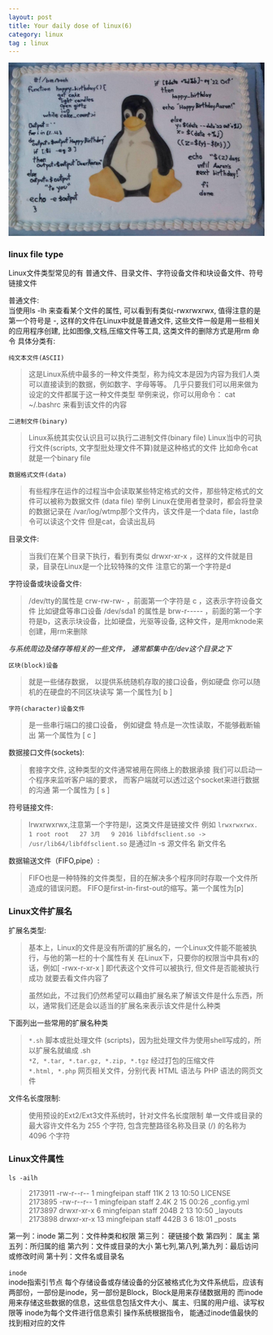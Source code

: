 ```yaml
---
layout: post
title: Your daily dose of linux(6)
category: linux
tag : linux
---
```

<img src="/img/in-post/linux.jpg">

### linux file type  

Linux文件类型常见的有 普通文件、目录文件、字符设备文件和块设备文件、符号链接文件  


普通文件:  
当使用ls -lh 来查看某个文件的属性, 可以看到有类似-rwxrwxrwx, 值得注意的是第一个符号是 -, 这样的文件在Linux中就是普通文件, 这些文件一般是用一些相关的应用程序创建, 比如图像,文档,压缩文件等工具, 这类文件的删除方式是用rm 命令 具体分类有:  

`纯文本文件(ASCII)`  
>这是Linux系统中最多的一种文件类型，称为纯文本是因为内容为我们人类可以直接读到的数据，例如数字、字母等等。 几乎只要我们可以用来做为设定的文件都属于这一种文件类型  举例来说，你可以用命令： cat ~/.bashrc 来看到该文件的内容  

`二进制文件(binary)`  
>Linux系统其实仅认识且可以执行二进制文件(binary file) Linux当中的可执行文件(scripts, 文字型批处理文件不算)就是这种格式的文件 比如命令cat 就是一个binary file  

`数据格式文件(data)`  
>有些程序在运作的过程当中会读取某些特定格式的文件，那些特定格式的文件可以被称为数据文件 (data file) 举例 Linux在使用者登录时，都会将登录的数据记录在 /var/log/wtmp那个文件内，该文件是一个data file，last命令可以读这个文件 但是cat，会读出乱码  

目录文件:  
>当我们在某个目录下执行，看到有类似 drwxr-xr-x ，这样的文件就是目录，目录在Linux是一个比较特殊的文件 注意它的第一个字符是d  

字符设备或块设备文件:  
>/dev/tty的属性是 crw-rw-rw- ，前面第一个字符是 c ，这表示字符设备文件 比如键盘等串口设备 /dev/sda1 的属性是 brw-r----- ，前面的第一个字符是b，这表示块设备，比如硬盘，光驱等设备, 这种文件，是用mknode来创建，用rm来删除  

*与系统周边及储存等相关的一些文件， 通常都集中在/dev这个目录之下*

`区块(block)设备`  
>就是一些储存数据， 以提供系统随机存取的接口设备，例如硬盘 你可以随机的在硬盘的不同区块读写 第一个属性为[ b ]      

`字符(character)设备文件`  
>是一些串行端口的接口设备， 例如键盘 特点是一次性读取，不能够截断输出 第一个属性为 [ c ]  

数据接口文件(sockets):  
>套接字文件, 这种类型的文件通常被用在网络上的数据承接 我们可以启动一个程序来监听客户端的要求， 而客户端就可以透过这个socket来进行数据的沟通 第一个属性为 [ s ]  

符号链接文件:  
>lrwxrwxrwx,注意第一个字符是l，这类文件是链接文件 例如 `lrwxrwxrwx.  1 root root   27 3月   9 2016 libfdfsclient.so -> /usr/lib64/libfdfsclient.so` 是通过ln -s 源文件名 新文件名  

数据输送文件（FIFO,pipe）:  
>FIFO也是一种特殊的文件类型，目的在解决多个程序同时存取一个文件所造成的错误问题。 FIFO是first-in-first-out的缩写。第一个属性为[p]  

### Linux文件扩展名  

扩展名类型:  
>基本上，Linux的文件是没有所谓的扩展名的，一个Linux文件能不能被执行，与他的第一栏的十个属性有关 在Linux下，只要你的权限当中具有x的话，例如[ -rwx-r-xr-x ] 即代表这个文件可以被执行, 但文件是否能被执行成功 就要去看文件内容了  

> 虽然如此，不过我们仍然希望可以藉由扩展名来了解该文件是什么东西，所以，通常我们还是会以适当的扩展名来表示该文件是什么种类  

下面列出一些常用的扩展名种类  
>`*.sh` 脚本或批处理文件 (scripts)，因为批处理文件为使用shell写成的，所以扩展名就编成 .sh   
>`*Z, *.tar, *.tar.gz, *.zip, *.tgz` 经过打包的压缩文件  
>`*.html, *.php` 网页相关文件，分别代表 HTML 语法与 PHP 语法的网页文件  

文件名长度限制:  
>使用预设的Ext2/Ext3文件系统时，针对文件名长度限制 单一文件或目录的最大容许文件名为 255 个字符, 包含完整路径名称及目录 (/) 的名称为 4096 个字符  


### Linux文件属性  

`ls -ailh`  
>2173911 -rw-r--r--   1 mingfeipan  staff    11K  2 13 10:50 LICENSE   
2173895 -rw-r--r--   1 mingfeipan  staff   2.4K  2 15 00:26 \_config.yml  
2173897 drwxr-xr-x   6 mingfeipan  staff   204B  2 13 10:50 \_layouts  
2173898 drwxr-xr-x  13 mingfeipan  staff   442B  3  6 18:01 \_posts  
 
第一列：inode
第二列：文件种类和权限
第三列： 硬链接个数
第四列： 属主
第五列：所归属的组
第六列：文件或目录的大小
第七列,第八列,第九列：最后访问或修改时间
第十列：文件名或目录名  

`inode`  
inode指索引节点 每个存储设备或存储设备的分区被格式化为文件系统后，应该有两部份，一部份是inode，另一部份是Block，Block是用来存储数据用的 而inode用来存储这些数据的信息，这些信息包括文件大小、属主、归属的用户组、读写权限等 inode为每个文件进行信息索引 操作系统根据指令， 能通过inode值最快的找到相对应的文件